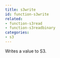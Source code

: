```yaml
---
title: s3write
id: function-s3write
related:
- function-s3read
- function-s3readbinary
categories:
- s3
---
```


Writes a value to S3.
